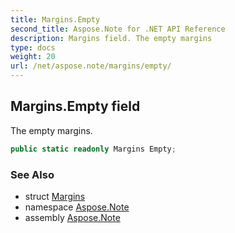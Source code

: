 ```yaml
---
title: Margins.Empty
second_title: Aspose.Note for .NET API Reference
description: Margins field. The empty margins
type: docs
weight: 20
url: /net/aspose.note/margins/empty/
---
```

## Margins.Empty field

The empty margins.

```csharp
public static readonly Margins Empty;
```

### See Also

* struct [Margins](../)
* namespace [Aspose.Note](../../margins/)
* assembly [Aspose.Note](../../../)


